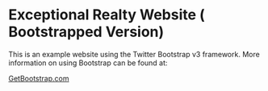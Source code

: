 # Exceptional Realty Website ( Bootstrapped Version)

This is an example website using the Twitter Bootstrap v3 framework. More information on using Bootstrap can be found at: 

[GetBootstrap.com](http://getbootstrap.com)